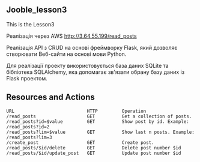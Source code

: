 ## Jooble_lesson3
This is the Lesson3

Реалізація через AWS http://3.64.55.199/read_posts

Реалізація API з CRUD на основі фреймворку Flask, який дозволяє створювати Веб-сайти на основі мови Python.

Для реалізації проекту використовується база даних SQLite та бібліотека SQLAlchemy, яка допомагає зв'язати обрану базу даних із Flask проектом.


## Resources and Actions

    URL                           HTTP         Operation
    /read_posts                   GET          Get a collection of posts.
    /read_posts?id=$value         GET          Show post by id. Example: /read_posts?id=2
    /read_posts?lim=$value        GET          Show last n posts. Example: /read_posts?lim=3
    /create_post                  GET          Create post.
    /read_posts/$id/delete        GET          Delete post number $id
    /read_posts/$id/update_post   GET          Update post number $id
